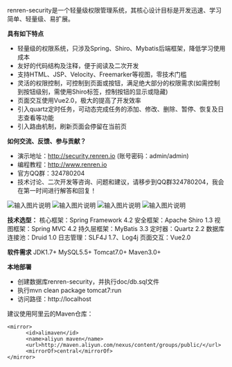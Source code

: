 renren-security是一个轻量级权限管理系统，其核心设计目标是开发迅速、学习简单、轻量级、易扩展。

**具有如下特点** 
- 轻量级的权限系统，只涉及Spring、Shiro、Mybatis后端框架，降低学习使用成本
- 友好的代码结构及注释，便于阅读及二次开发
- 支持HTML、JSP、Velocity、Freemarker等视图，零技术门槛
- 灵活的权限控制，可控制到页面或按钮，满足绝大部分的权限需求(如需控制到按钮级别，需使用Shiro标签，控制按钮的显示或隐藏)
- 页面交互使用Vue2.0，极大的提高了开发效率
- 引入quartz定时任务，可动态完成任务的添加、修改、删除、暂停、恢复及日志查看等功能
- 引入路由机制，刷新页面会停留在当前页


**如何交流、反馈、参与贡献？** 
- 演示地址：http://security.renren.io   (账号密码：admin/admin)
- 编程教程：http://www.renren.io
- 官方QQ群：324780204
- 技术讨论、二次开发等咨询、问题和建议，请移步到QQ群324780204，我会在第一时间进行解答和回复！


![输入图片说明](http://git.oschina.net/uploads/images/2016/1115/164909_ec3e9d0e_63154.png "在这里输入图片标题")
![输入图片说明](http://git.oschina.net/uploads/images/2016/1125/091329_297b62ff_63154.png "在这里输入图片标题")
![输入图片说明](http://git.oschina.net/uploads/images/2016/1125/091355_1d9e01a7_63154.png "在这里输入图片标题")
![输入图片说明](http://git.oschina.net/uploads/images/2016/1125/091404_d429e279_63154.png "在这里输入图片标题")



 **技术选型：** 
核心框架：Spring Framework 4.2
安全框架：Apache Shiro 1.3
视图框架：Spring MVC 4.2
持久层框架：MyBatis 3.3
定时器：Quartz 2.2
数据库连接池：Druid 1.0
日志管理：SLF4J 1.7、Log4j
页面交互：Vue2.0


 **软件需求** 
JDK1.7+
MySQL5.5+
Tomcat7.0+
Maven3.0+



 **本地部署**
- 创建数据库renren-security，并执行doc/db.sql文件
- 执行mvn clean package tomcat7:run   
- 访问路径：http://localhost


建议使用阿里云的Maven仓库：
```
<mirror>
      <id>alimaven</id>
      <name>aliyun maven</name>
      <url>http://maven.aliyun.com/nexus/content/groups/public/</url>
      <mirrorOf>central</mirrorOf>        
</mirror>
```
